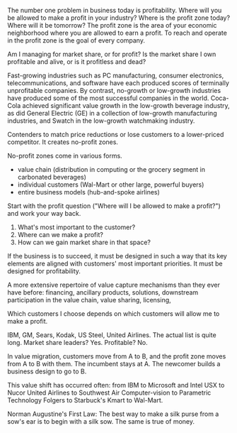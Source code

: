 
The number one problem in business today is profitability.
Where will you be allowed to make a profit in your industry?
Where is the profit zone today? Where will it be tomorrow?
The profit zone is the area of your economic neighborhood where you are allowed to earn a profit.
To reach and operate in the profit zone is the goal of every company.

Am I managing for market share, or for profit?
Is the market share I own profitable and alive, or is it profitless and dead?

Fast-growing industries such as PC manufacturing, consumer electronics, telecommunications, and software have each produced scores of terminally unprofitable companies.
By contrast, no-growth or low-growth industries have produced some of the most successful companies in the world.
Coca-Cola achieved significant value growth in the low-growth beverage industry, as did General Electric (GE) in a collection of low-growth manufacturing industries, and Swatch in the low-growth watchmaking industry.

Contenders to match price reductions or lose customers to a lower-priced competitor. It creates no-profit zones.

No-profit zones come in various forms.
- value chain (distribution in computing or the grocery segment in carbonated beverages)
- individual customers (Wal-Mart or other large, powerful buyers)
- entire business models (hub-and-spoke airlines)

Start with the profit question ("Where will I be allowed to make a profit?") and work your way back.
1. What's most important to the customer?
2. Where can we make a profit?
3. How can we gain market share in that space?

If the business is to succeed, it must be designed in such a way that its key elements are aligned with customers' most important priorities. It must be designed for profitability.

A more extensive repertoire of value capture mechanisms than they ever have before: financing, ancillary products, solutions, downstream participation in the value chain, value sharing, licensing,

Which customers I choose depends on which customers will allow me to make a profit.

IBM, GM, Sears, Kodak, US Steel, United Airlines. The actual list is quite long. Market share leaders? Yes. Profitable? No.

In value migration, customers move from A to B, and the profit zone moves from A to B with them.
The incumbent stays at A. The newcomer builds a business design to go to B.

This value shift has occurred often:
from IBM to Microsoft and Intel
USX to Nucor
United Airlines to Southwest Air
Computer-vision to Parametric Technology
Folgers to Starbuck's
Kmart to Wal-Mart.

Norman Augustine's First Law: The best way to make a silk purse from a sow's ear is to begin with a silk sow. The same is true of money.
